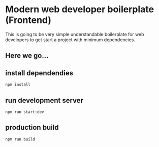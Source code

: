 # Modern web developer boilerplate (Frontend)
This is going to be very simple understandable boilerplate for web developers to get start a project with minimum dependencies.

## Here we go...

## install dependendies
`npm install`

## run development server
`npm run start:dev`

## production build
`npm run build`
